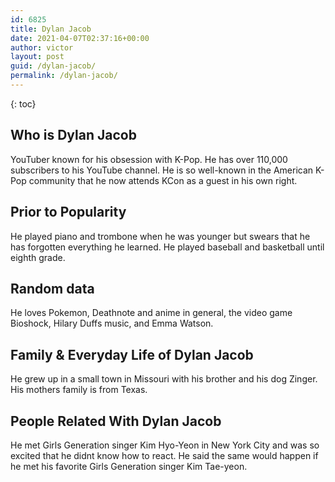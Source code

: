 ```yaml
---
id: 6825
title: Dylan Jacob
date: 2021-04-07T02:37:16+00:00
author: victor
layout: post
guid: /dylan-jacob/
permalink: /dylan-jacob/
---
```



{: toc}


## Who is Dylan Jacob



YouTuber known for his obsession with K-Pop. He has over 110,000 subscribers to his YouTube channel. He is so well-known in the American K-Pop community that he now attends KCon as a guest in his own right.

                
                
                
## Prior to Popularity



He played piano and trombone when he was younger but swears that he has forgotten everything he learned. He played baseball and basketball until eighth grade.

                
                
                
## Random data



He loves Pokemon, Deathnote and anime in general, the video game Bioshock, Hilary Duffs music, and Emma Watson.

                
                
                
## Family & Everyday Life of Dylan Jacob



He grew up in a small town in Missouri with his brother and his dog Zinger. His mothers family is from Texas.

                
                
                
## People Related With Dylan Jacob



He met Girls Generation singer Kim Hyo-Yeon in New York City and was so excited that he didnt know how to react. He said the same would happen if he met his favorite Girls Generation singer Kim Tae-yeon.

                
              
            
          
          
          